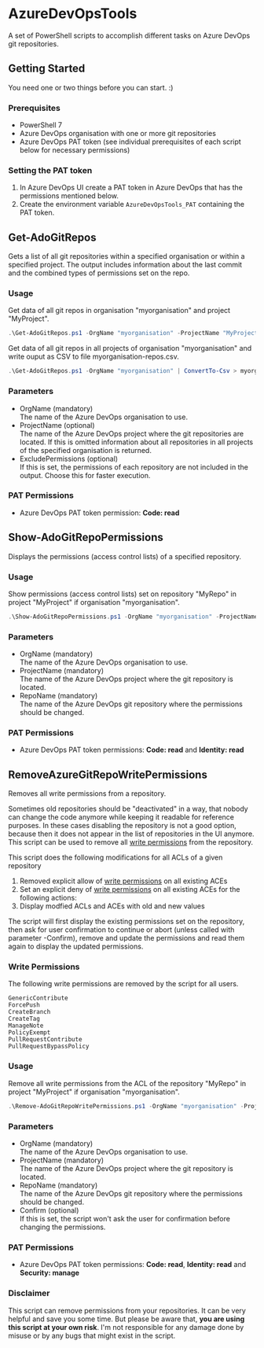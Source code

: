 # AzureDevOpsTools

A set of PowerShell scripts to accomplish different tasks on Azure DevOps git repositories.

## Getting Started 

You need one or two things before you can start. :)

### Prerequisites

* PowerShell 7
* Azure DevOps organisation with one or more git repositories
* Azure DevOps PAT token (see individual prerequisites of each script below for necessary permissions)

### Setting the PAT token

1. In Azure DevOps UI create a PAT token in Azure DevOps that has the permissions mentioned below.  
1. Create the environment variable `AzureDevOpsTools_PAT` containing the PAT token.

## Get-AdoGitRepos

Gets a list of all git repositories within a specified organisation or within a specified project. The output includes information about the last commit and the combined types of permissions set on the repo.

### Usage

Get data of all git repos in organisation "myorganisation" and project "MyProject".

```powershell
.\Get-AdoGitRepos.ps1 -OrgName "myorganisation" -ProjectName "MyProject"
```

Get data of all git repos in all projects of organisation "myorganisation" and write ouput as CSV to file myorganisation-repos.csv.

```powershell
.\Get-AdoGitRepos.ps1 -OrgName "myorganisation" | ConvertTo-Csv > myorganisation-repos.csv
```

### Parameters

* OrgName (mandatory)  
  The name of the Azure DevOps organisation to use.
* ProjectName (optional)  
  The name of the Azure DevOps project where the git repositories are located. If this is omitted information about all repositories in all projects of the specified organisation is returned.
* ExcludePermissions (optional)  
  If this is set, the permissions of each repository are not included in the output. Choose this for faster execution.

### PAT Permissions

* Azure DevOps PAT token permission: __Code: read__

## Show-AdoGitRepoPermissions

Displays the permissions (access control lists) of a specified repository.

### Usage

Show permissions (access control lists) set on repository "MyRepo" in project "MyProject" if organisation "myorganisation".

```powershell
.\Show-AdoGitRepoPermissions.ps1 -OrgName "myorganisation" -ProjectName "MyProject" -RepoName "MyRepo"
```

### Parameters

* OrgName (mandatory)  
  The name of the Azure DevOps organisation to use.
* ProjectName (mandatory)  
  The name of the Azure DevOps project where the git repository is located.
* RepoName (mandatory)  
  The name of the Azure DevOps git repository where the permissions should be changed.

### PAT Permissions

* Azure DevOps PAT token permissions: __Code: read__ and __Identity: read__

## RemoveAzureGitRepoWritePermissions

Removes all write permissions from a repository.

Sometimes old repositories should be "deactivated" in a way, that nobody can change the code anymore while keeping it
readable for reference purposes. In these cases disabling the repository is not a good option, because then it does not appear in the list of repositories in the UI anymore. This script can be used to remove all [write permissions](#write-permissions) from the repository. 

This script does the following modifications for all ACLs of a given repository

1. Removed explicit allow of [write permissions](#write-permissions) on all existing ACEs 
2. Set an explicit deny of [write permissions](#write-permissions) on all existing ACEs for the following actions: 
3. Display modfied ACLs and ACEs with old and new values

The script will first display the existing permissions set on the repository, then ask for user confirmation to continue or abort (unless called with parameter -Confirm), remove and update the permissions and read them again to display the updated permissions.

### Write Permissions

The following write permissions are removed by the script for all users.

```
GenericContribute
ForcePush
CreateBranch
CreateTag
ManageNote
PolicyExempt
PullRequestContribute
PullRequestBypassPolicy
```

### Usage

Remove all write permissions from the ACL of the repository "MyRepo" in project "MyProject" if organisation "myorganisation".

```powershell
.\Remove-AdoGitRepoWritePermissions.ps1 -OrgName "myorganisation" -ProjectName "MyProject" -RepoName "MyRepo"
```

### Parameters

* OrgName (mandatory)  
  The name of the Azure DevOps organisation to use.
* ProjectName (mandatory)  
  The name of the Azure DevOps project where the git repository is located.
* RepoName (mandatory)  
  The name of the Azure DevOps git repository where the permissions should be changed.
* Confirm (optional)  
  If this is set, the script won't ask the user for confirmation before changing the permissions.

### PAT Permissions

* Azure DevOps PAT token permissions: __Code: read__, __Identity: read__ and __Security: manage__

### Disclaimer

This script can remove permissions from your repositories. It can be very helpful and save you some time. But please be aware that, __you are using this script at your own risk__. I'm not responsible for any damage done by misuse or by any bugs that might exist in the script.
